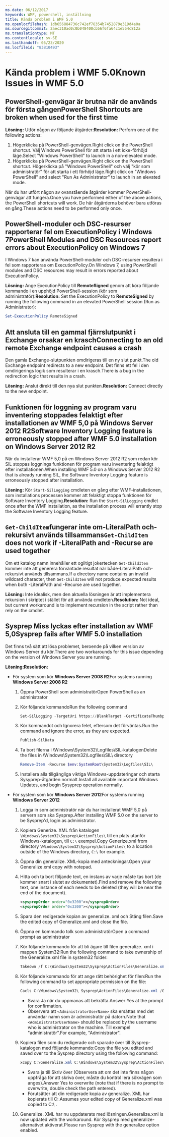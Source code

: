 ```yaml
---
ms.date: 06/12/2017
keywords: WMF, powershell, inställning
title: Kända problem i WMF 5.0
ms.openlocfilehash: 1db656884736c742ef78354b7452879e319d4a0a
ms.sourcegitcommit: 2aec310ad0c0b048400cb56f6fa64c1e554c812a
ms.translationtype: MT
ms.contentlocale: sv-SE
ms.lasthandoff: 05/23/2020
ms.locfileid: "83810493"
---
```

# <a name="known-issues-in-wmf-50"></a><span data-ttu-id="2b766-103">Kända problem i WMF 5.0</span><span class="sxs-lookup"><span data-stu-id="2b766-103">Known Issues in WMF 5.0</span></span>

## <a name="powershell-shortcuts-are-broken-when-used-for-the-first-time"></a><span data-ttu-id="2b766-104">PowerShell-genvägar är brutna när de används för första gången</span><span class="sxs-lookup"><span data-stu-id="2b766-104">PowerShell Shortcuts are broken when used for the first time</span></span>

<span data-ttu-id="2b766-105">**Lösning:** Utför någon av följande åtgärder:</span><span class="sxs-lookup"><span data-stu-id="2b766-105">**Resolution:** Perform one of the following actions:</span></span>

1. <span data-ttu-id="2b766-106">Högerklicka på PowerShell-genvägen.</span><span class="sxs-lookup"><span data-stu-id="2b766-106">Right click on the PowerShell shortcut.</span></span> <span data-ttu-id="2b766-107">Välj Windows PowerShell för att starta i ett icke-förhöjd läge.</span><span class="sxs-lookup"><span data-stu-id="2b766-107">Select "Windows PowerShell" to launch in a non-elevated mode.</span></span>
2. <span data-ttu-id="2b766-108">Högerklicka på PowerShell-genvägen.</span><span class="sxs-lookup"><span data-stu-id="2b766-108">Right click on the PowerShell shortcut.</span></span> <span data-ttu-id="2b766-109">Högerklicka på "Windows PowerShell" och välj "kör som administratör" för att starta i ett förhöjd läge.</span><span class="sxs-lookup"><span data-stu-id="2b766-109">Right click on "Windows PowerShell" and select "Run As Administrator" to launch in an elevated mode.</span></span>

<span data-ttu-id="2b766-110">När du har utfört någon av ovanstående åtgärder kommer PowerShell-genvägar att fungera.</span><span class="sxs-lookup"><span data-stu-id="2b766-110">Once you have performed either of the above actions, the PowerShell shortcuts will work.</span></span> <span data-ttu-id="2b766-111">De här åtgärderna behöver bara utföras en gång.</span><span class="sxs-lookup"><span data-stu-id="2b766-111">These actions need to be performed only once.</span></span>

## <a name="powershell-modules-and-dsc-resources-report-errors-about-executionpolicy-on-windows-7"></a><span data-ttu-id="2b766-112">PowerShell-moduler och DSC-resurser rapporterar fel om ExecutionPolicy i Windows 7</span><span class="sxs-lookup"><span data-stu-id="2b766-112">PowerShell Modules and DSC Resources report errors about ExecutionPolicy on Windows 7</span></span>

<span data-ttu-id="2b766-113">I Windows 7 kan använda PowerShell-moduler och DSC-resurser resultera i fel som rapporteras om ExecutionPolicy.</span><span class="sxs-lookup"><span data-stu-id="2b766-113">On Windows 7, using PowerShell modules and DSC resources may result in errors reported about ExecutionPolicy.</span></span>

<span data-ttu-id="2b766-114">**Lösning:** Ange ExecutionPolicy till **RemoteSigned** genom att köra följande kommando i en upphöjd PowerShell-session (kör som administratör):</span><span class="sxs-lookup"><span data-stu-id="2b766-114">**Resolution:** Set the ExecutionPolicy to **RemoteSigned** by running the following command in an elevated PowerShell session (Run as Administrator):</span></span>

```powershell
Set-ExecutionPolicy RemoteSigned
```

## <a name="connecting-to-an-old-remote-exchange-endpoint-causes-a-crash"></a><span data-ttu-id="2b766-115">Att ansluta till en gammal fjärrslutpunkt i Exchange orsakar en krasch</span><span class="sxs-lookup"><span data-stu-id="2b766-115">Connecting to an old remote Exchange endpoint causes a crash</span></span>

<span data-ttu-id="2b766-116">Den gamla Exchange-slutpunkten omdirigeras till en ny slut punkt.</span><span class="sxs-lookup"><span data-stu-id="2b766-116">The old Exchange endpoint redirects to a new endpoint.</span></span> <span data-ttu-id="2b766-117">Det finns ett fel i den omdirigerings logik som resulterar i en krasch.</span><span class="sxs-lookup"><span data-stu-id="2b766-117">There is a bug in the redirection logic that results in a crash.</span></span>

<span data-ttu-id="2b766-118">**Lösning:** Anslut direkt till den nya slut punkten.</span><span class="sxs-lookup"><span data-stu-id="2b766-118">**Resolution:** Connect directly to the new endpoint.</span></span>

## <a name="software-inventory-logging-feature-is-erroneously-stopped-after-wmf-50-installation-on-windows-server-2012-r2"></a><span data-ttu-id="2b766-119">Funktionen för loggning av program varu inventering stoppades felaktigt efter installationen av WMF 5,0 på Windows Server 2012 R2</span><span class="sxs-lookup"><span data-stu-id="2b766-119">Software Inventory Logging feature is erroneously stopped after WMF 5.0 installation on Windows Server 2012 R2</span></span>

<span data-ttu-id="2b766-120">När du installerar WMF 5,0 på en Windows Server 2012 R2 som redan kör SIL stoppas loggnings funktionen för program varu inventering felaktigt efter installationen.</span><span class="sxs-lookup"><span data-stu-id="2b766-120">When installing WMF 5.0 on a Windows Server 2012 R2 that is already running SIL, the Software Inventory Logging feature is erroneously stopped after installation.</span></span>

<span data-ttu-id="2b766-121">**Lösning:** Kör `Start-SilLogging` cmdleten en gång efter WMF-installationen, som installations processen kommer att felaktigt stoppa funktionen för Software Inventory Logging.</span><span class="sxs-lookup"><span data-stu-id="2b766-121">**Resolution:** Run the `Start-SilLogging` cmdlet once after the WMF installation, as the installation process will errantly stop the Software Inventory Logging feature.</span></span>

## <a name="get-childitem-does-not-work-if--literalpath-and--recurse-are-used-together"></a><span data-ttu-id="2b766-122">`Get-ChildItem`fungerar inte om-LiteralPath och-rekursivt används tillsammans</span><span class="sxs-lookup"><span data-stu-id="2b766-122">`Get-ChildItem` does not work if -LiteralPath and -Recurse are used together</span></span>

<span data-ttu-id="2b766-123">Om ett katalog namn innehåller ett ogiltigt jokertecken `Get-ChildItem` kommer inte att generera förväntade resultat när både-LiteralPath och-rekursivt används tillsammans.</span><span class="sxs-lookup"><span data-stu-id="2b766-123">If a directory name contains an invalid wildcard character, then `Get-ChildItem` will not produce expected results when both -LiteralPath and -Recurse are used together.</span></span>

<span data-ttu-id="2b766-124">**Lösning:** Inte idealisk, men den aktuella lösningen är att implementera rekursion i skriptet i stället för att använda cmdleten.</span><span class="sxs-lookup"><span data-stu-id="2b766-124">**Resolution:** Not ideal, but current workaround is to implement recursion in the script rather than rely on the cmdlet.</span></span>

## <a name="sysprep-fails-after-wmf-50-installation"></a><span data-ttu-id="2b766-125">Sysprep Miss lyckas efter installation av WMF 5,0</span><span class="sxs-lookup"><span data-stu-id="2b766-125">Sysprep fails after WMF 5.0 installation</span></span>

<span data-ttu-id="2b766-126">Det finns två sätt att lösa problemet, beroende på vilken version av Windows Server du kör.</span><span class="sxs-lookup"><span data-stu-id="2b766-126">There are two workarounds for this issue depending on the version of Windows Server you are running.</span></span>

<span data-ttu-id="2b766-127">**Lösning:**</span><span class="sxs-lookup"><span data-stu-id="2b766-127">**Resolution:**</span></span>

- <span data-ttu-id="2b766-128">För system som kör **Windows Server 2008 R2**</span><span class="sxs-lookup"><span data-stu-id="2b766-128">For systems running **Windows Server 2008 R2**</span></span>
  1. <span data-ttu-id="2b766-129">Öppna PowerShell som administratör</span><span class="sxs-lookup"><span data-stu-id="2b766-129">Open PowerShell as an administrator</span></span>
  2. <span data-ttu-id="2b766-130">Kör följande kommando</span><span class="sxs-lookup"><span data-stu-id="2b766-130">Run the following command</span></span>

     ```powershell
     Set-SilLogging -TargetUri https://BlankTarget -CertificateThumbprint 0123456789
     ```

  3. <span data-ttu-id="2b766-131">Kör kommandot och Ignorera felet, eftersom det förväntas.</span><span class="sxs-lookup"><span data-stu-id="2b766-131">Run the command and ignore the error, as they are expected.</span></span>

     ```powershell
     Publish-SilData
     ```

  4. <span data-ttu-id="2b766-132">Ta bort filerna i \Windows\System32\Logfiles\SIL\-katalogen</span><span class="sxs-lookup"><span data-stu-id="2b766-132">Delete the files in  \Windows\System32\Logfiles\SIL\ directory</span></span>

     ```powershell
     Remove-Item -Recurse $env:SystemRoot\System32\Logfiles\SIL\
     ```

  5. <span data-ttu-id="2b766-133">Installera alla tillgängliga viktiga Windows-uppdateringar och starta Sysyprep-åtgärden normalt.</span><span class="sxs-lookup"><span data-stu-id="2b766-133">Install all available important Windows Updates, and begin Sysyprep operation normally.</span></span>

- <span data-ttu-id="2b766-134">För system som kör **Windows Server 2012**</span><span class="sxs-lookup"><span data-stu-id="2b766-134">For systems running **Windows Server 2012**</span></span>
  1. <span data-ttu-id="2b766-135">Logga in som administratör när du har installerat WMF 5,0 på servern som ska Sysprep.</span><span class="sxs-lookup"><span data-stu-id="2b766-135">After installing WMF 5.0 on the server to be Sysprep'd, login as administrator.</span></span>
  2. <span data-ttu-id="2b766-136">Kopiera Generize. XML från katalogen `\Windows\System32\Sysprep\ActionFiles\` till en plats utanför Windows-katalogen, till `C:\` exempel.</span><span class="sxs-lookup"><span data-stu-id="2b766-136">Copy Generize.xml from directory `\Windows\System32\Sysprep\ActionFiles\` to a location outside of the Windows directory, `C:\` for example.</span></span>
  3. <span data-ttu-id="2b766-137">Öppna din generalize. XML-kopia med anteckningar.</span><span class="sxs-lookup"><span data-stu-id="2b766-137">Open your Generalize.xml copy with notepad.</span></span>
  4. <span data-ttu-id="2b766-138">Hitta och ta bort följande text, en instans av varje måste tas bort (de kommer snart i slutet av dokumentet).</span><span class="sxs-lookup"><span data-stu-id="2b766-138">Find and remove the following text, one instance of each needs to be deleted (they will be near the end of the document).</span></span>

     ```xml
     <sysprepOrder order="0x3200"></sysprepOrder>
     <sysprepOrder order="0x3300"></sysprepOrder>
     ```

  5. <span data-ttu-id="2b766-139">Spara den redigerade kopian av generalize. xml och Stäng filen.</span><span class="sxs-lookup"><span data-stu-id="2b766-139">Save the edited copy of Generalize.xml and close the file.</span></span>
  6. <span data-ttu-id="2b766-140">Öppna en kommando tolk som administratör</span><span class="sxs-lookup"><span data-stu-id="2b766-140">Open a command prompt as administrator</span></span>
  7. <span data-ttu-id="2b766-141">Kör följande kommando för att bli ägare till filen generalize. xml i mappen System32:</span><span class="sxs-lookup"><span data-stu-id="2b766-141">Run the following command to take ownership of the Generalize.xml file in system32 folder:</span></span>

     ```powershell
     Takeown /f C:\Windows\System32\Sysprep\ActionFiles\Generalize.xml
     ```

  8. <span data-ttu-id="2b766-142">Kör följande kommando för att ange rätt behörighet för filen:</span><span class="sxs-lookup"><span data-stu-id="2b766-142">Run the following command to set appropriate permission on the file:</span></span>

     ```powershell
     Cacls C:\Windows\System32\ Sysprep\ActionFiles\Generalize.xml /G `<AdministratorUserName>`:F
     ```

     - <span data-ttu-id="2b766-143">Svara Ja när du uppmanas att bekräfta.</span><span class="sxs-lookup"><span data-stu-id="2b766-143">Answer Yes at the prompt for confirmation.</span></span>
     - <span data-ttu-id="2b766-144">Observera att `<AdministratorUserName>` ska ersättas med det användar namn som är administratör på datorn.</span><span class="sxs-lookup"><span data-stu-id="2b766-144">Note that `<AdministratorUserName>` should be replaced by the username who is administrator on the machine.</span></span> <span data-ttu-id="2b766-145">Till exempel "administratör".</span><span class="sxs-lookup"><span data-stu-id="2b766-145">For example, "Administrator".</span></span>

  9. <span data-ttu-id="2b766-146">Kopiera filen som du redigerade och sparade över till Sysprep-katalogen med följande kommando:</span><span class="sxs-lookup"><span data-stu-id="2b766-146">Copy the file you edited and saved over to the Sysprep directory using the following command:</span></span>

     ```powershell
     xcopy C:\Generalize.xml C:\Windows\System32\Sysprep\ActionFiles\Generalize.xml
     ```

     - <span data-ttu-id="2b766-147">Svara ja till Skriv över (Observera att om det inte finns någon uppfråga för att skriva över, måste du kontrol lera sökvägen som anges).</span><span class="sxs-lookup"><span data-stu-id="2b766-147">Answer Yes to overwrite (note that if there is no prompt to overwrite, double check the path entered).</span></span>
     - <span data-ttu-id="2b766-148">Förutsätter att din redigerade kopia av generalize. XML har kopierats till C:\.</span><span class="sxs-lookup"><span data-stu-id="2b766-148">Assumes your edited copy of Generalize.xml was copied to C:\ .</span></span>

  10. <span data-ttu-id="2b766-149">Generalize. XML har nu uppdaterats med lösningen.</span><span class="sxs-lookup"><span data-stu-id="2b766-149">Generalize.xml is now updated with the workaround.</span></span> <span data-ttu-id="2b766-150">Kör Sysprep med generalize-alternativet aktiverat.</span><span class="sxs-lookup"><span data-stu-id="2b766-150">Please run Sysprep with the generalize option enabled.</span></span>
